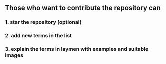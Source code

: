 ## Those who want to contribute the repository can

### 1. star the repository (optional)
### 2. add new terms in the list
### 3. explain the terms in laymen with examples and suitable images
